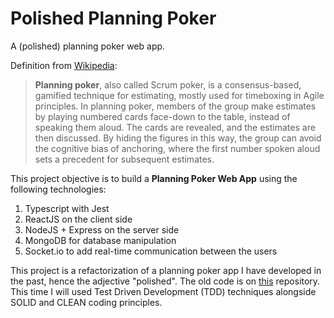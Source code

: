 # Polished Planning Poker

A (polished) planning poker web app.

Definition from [Wikipedia](https://en.wikipedia.org/wiki/Planning_poker):

> **Planning poker**, also called Scrum poker, is a consensus-based, gamified technique for estimating, mostly used for timeboxing in Agile principles. In planning poker, members of the group make estimates by playing numbered cards face-down to the table, instead of speaking them aloud. The cards are revealed, and the estimates are then discussed. By hiding the figures in this way, the group can avoid the cognitive bias of anchoring, where the first number spoken aloud sets a precedent for subsequent estimates.

This project objective is to build a **Planning Poker Web App** using the following technologies:

1. Typescript with Jest
2. ReactJS on the client side
3. NodeJS + Express on the server side
4. MongoDB for database manipulation
5. Socket.io to add real-time communication between the users

This project is a refactorization of a planning poker app I have developed in the past, hence the adjective "polished". The old code is on [this](https://github.com/gus-dev-team/planning-poker) repository. This time I will used Test Driven Development (TDD) techniques alongside SOLID and CLEAN coding principles.
